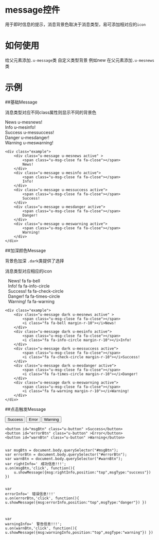 # message控件

用于即时信息的提示，消息背景色取决于消息类型，易可添加相对应的`icon`

# 如何使用

给父元素添加`.u-message`类
自定义类型背景  例如new  在父元素添加`.u-mesnews`类

# 示例

##基础Message

消息类型对应不同class属性则显示不同的背景色
<style>.margin-r-10{
    margin-right: 10px; 
}
.example .u-message{
    position: inherit;
}
</style>
<div class="example-content"><div class="example">
    <div class="u-message u-mesnews active" >    
        <span class="u-msg-close fa fa-close"></span>
        News u-mesnews!
    </div>
    <div class="u-message u-mesinfo active">
        <span class="u-msg-close fa fa-close"></span>
        Info  u-mesinfo!
    </div>
    <div class="u-message u-messuccess active">    
        <span class="u-msg-close fa fa-close"></span>
        Success u-messuccess!
    </div>
    <div class="u-message u-mesdanger active">
        <span class="u-msg-close fa fa-close"></span>
        Danger u-mesdanger!
    </div>
    <div class="u-message u-meswarning active">
        <span class="u-msg-close fa fa-close"></span>
        Warning u-meswarning!
    </div>
</div>
</div>
<div class="examples-code"><pre><code>&lt;div class="example">
    &lt;div class="u-message u-mesnews active" >    
        &lt;span class="u-msg-close fa fa-close">&lt;/span>
        News!
    &lt;/div>
    &lt;div class="u-message u-mesinfo active">
        &lt;span class="u-msg-close fa fa-close">&lt;/span>
        Info!
    &lt;/div>
    &lt;div class="u-message u-messuccess active">    
        &lt;span class="u-msg-close fa fa-close">&lt;/span>
        Success!
    &lt;/div>
    &lt;div class="u-message u-mesdanger active">
        &lt;span class="u-msg-close fa fa-close">&lt;/span>
        Danger!
    &lt;/div>
    &lt;div class="u-message u-meswarning active">
        &lt;span class="u-msg-close fa fa-close">&lt;/span>
        Warning!
    &lt;/div>
&lt;/div></code></pre>
</div>


##加深颜色Message

背景色加深 `.dark`类提供了选择

消息类型对应相应的icon


<div class="example-content"><div class="example">
    <div class="u-message dark u-mesnews active" >    
        <span class="u-msg-close fa fa-close"></span>
        <i class="fa fa-bell margin-r-10"></i>News!  fa fa-bell
    </div>
    <div class="u-message dark u-mesinfo active">
        <span class="u-msg-close fa fa-close"></span>
        <i class="fa fa-info-circle margin-r-10"></i>Info! fa fa-info-circle
    </div>
    <div class="u-message dark u-messuccess active">    
        <span class="u-msg-close fa fa-close"></span>
        <i class="fa fa-check-circle margin-r-10"></i>Success! fa fa-check-circle
    </div>
    <div class="u-message dark u-mesdanger active">
        <span class="u-msg-close fa fa-close"></span>
        <i class="fa fa-times-circle margin-r-10"></i>Danger! fa fa-times-circle
    </div>
    <div class="u-message dark u-meswarning active">
        <span class="u-msg-close fa fa-close"></span>
        <i class="fa fa-warning margin-r-10"></i>Warning! fa fa-warning
    </div>
</div>
</div>

<div class="examples-code"><pre><code>&lt;div class="example">
    &lt;div class="u-message dark u-mesnews active" >    
        &lt;span class="u-msg-close fa fa-close">&lt;/span>
        &lt;i class="fa fa-bell margin-r-10">&lt;/i>News!
    &lt;/div>
    &lt;div class="u-message dark u-mesinfo active">
        &lt;span class="u-msg-close fa fa-close">&lt;/span>
        &lt;i class="fa fa-info-circle margin-r-10">&lt;/i>Info!
    &lt;/div>
    &lt;div class="u-message dark u-messuccess active">    
        &lt;span class="u-msg-close fa fa-close">&lt;/span>
        &lt;i class="fa fa-check-circle margin-r-10">&lt;/i>Success!
    &lt;/div>
    &lt;div class="u-message dark u-mesdanger active">
        &lt;span class="u-msg-close fa fa-close">&lt;/span>
        &lt;i class="fa fa-times-circle margin-r-10">&lt;/i>Danger!
    &lt;/div>
    &lt;div class="u-message dark u-meswarning active">
        &lt;span class="u-msg-close fa fa-close">&lt;/span>
        &lt;i class="fa fa-warning margin-r-10">&lt;/i>Warning!
    &lt;/div>
&lt;/div></code></pre>
</div>

##点击触发Message
<div class="example-content"><button id="msgBtn" class="u-button" >Success</button>
<button id="errorBtn" class="u-button" >Error</button>
<button id="warnBtn" class="u-button" >Warning</button>
</div>
<div class="jstag" style="display:none">
var msgBtn = document.body.querySelector("#msgBtn");
var errorBtn = document.body.querySelector("#errorBtn");
var warnBtn = document.body.querySelector("#warnBtn");
var rightInfo='<i class="fa fa-check-circle margin-r-10"></i>成功信息!!!';
u.on(msgBtn,'click', function(){ 
    u.showMessage({msg:rightInfo,position:"top",msgType:"success"})
})

var errorInfo='<i class="fa fa-times-circle margin-r-10"></i>错误信息!!!'
u.on(errorBtn,'click', function(){ 
    u.showMessage({msg:errorInfo,position:"top",msgType:"danger"})
})

var warningInfo='<i class="fa fa-warning margin-r-10"></i>警告信息!!!';
u.on(warnBtn,'click', function(){ 
    u.showMessage({msg:warningInfo,position:"top",msgType:"warning"})
})
</div>

<div class="examples-code"><pre><code>&lt;button id="msgBtn" class="u-button" >Success&lt;/button>
&lt;button id="errorBtn" class="u-button" >Error&lt;/button>
&lt;button id="warnBtn" class="u-button" >Warning&lt;/button></code></pre>
</div>
<div class="examples-code"><pre><code>
var msgBtn = document.body.querySelector("#msgBtn");
var errorBtn = document.body.querySelector("#errorBtn");
var warnBtn = document.body.querySelector("#warnBtn");
var rightInfo='<i class="fa fa-check-circle margin-r-10"></i>成功信息!!!';
u.on(msgBtn,'click', function(){ 
    u.showMessage({msg:rightInfo,position:"top",msgType:"success"})
})

var errorInfo='<i class="fa fa-times-circle margin-r-10"></i>错误信息!!!'
u.on(errorBtn,'click', function(){ 
    u.showMessage({msg:errorInfo,position:"top",msgType:"danger"})
})

var warningInfo='<i class="fa fa-warning margin-r-10"></i>警告信息!!!';
u.on(warnBtn,'click', function(){ 
    u.showMessage({msg:warningInfo,position:"top",msgType:"warning"})
})
</code></pre>
</div>



